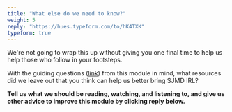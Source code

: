 ```yaml
---
title: "What else do we need to know?"
weight: 5
reply: "https://hues.typeform.com/to/hK4TXK"
typeform: true
---
```


We're not going to wrap this up without giving you one final time to help us help those who follow in your footsteps.

With the guiding questions ([link](https://irl.course.sjmd.space)) from this module in mind, what resources did we leave out that you think can help us better bring SJMD IRL?

**Tell us what we should be reading, watching, and listening to, and give us other advice to improve this module by clicking reply below.**
